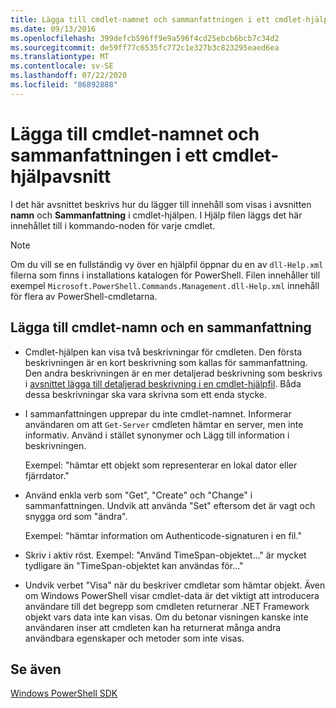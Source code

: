 ```yaml
---
title: Lägga till cmdlet-namnet och sammanfattningen i ett cmdlet-hjälpavsnitt
ms.date: 09/13/2016
ms.openlocfilehash: 399defcb596ff9e9a596f4cd25ebcb6bcb7c34d2
ms.sourcegitcommit: de59ff77c6535fc772c1e327b3c823295eaed6ea
ms.translationtype: MT
ms.contentlocale: sv-SE
ms.lasthandoff: 07/22/2020
ms.locfileid: "86892888"
---
```

# <a name="how-to-add-the-cmdlet-name-and-synopsis-to-a-cmdlet-help-topic"></a>Lägga till cmdlet-namnet och sammanfattningen i ett cmdlet-hjälpavsnitt

I det här avsnittet beskrivs hur du lägger till innehåll som visas i avsnitten **namn** och **Sammanfattning** i cmdlet-hjälpen. I Hjälp filen läggs det här innehållet till i kommando-noden för varje cmdlet.

> [!NOTE]
> Om du vill se en fullständig vy över en hjälpfil öppnar du en av `dll-Help.xml` filerna som finns i installations katalogen för PowerShell. Filen innehåller till exempel `Microsoft.PowerShell.Commands.Management.dll-Help.xml` innehåll för flera av PowerShell-cmdletarna.

## <a name="to-add-the-cmdlet-name-and-a-synopsis"></a>Lägga till cmdlet-namn och en sammanfattning

- Cmdlet-hjälpen kan visa två beskrivningar för cmdleten. Den första beskrivningen är en kort beskrivning som kallas för sammanfattning. Den andra beskrivningen är en mer detaljerad beskrivning som beskrivs i [avsnittet lägga till detaljerad beskrivning i en cmdlet-hjälpfil](./how-to-add-a-cmdlet-description.md).
  Båda dessa beskrivningar ska vara skrivna som ett enda stycke.

- I sammanfattningen upprepar du inte cmdlet-namnet. Informerar användaren om att `Get-Server` cmdleten hämtar en server, men inte informativ. Använd i stället synonymer och Lägg till information i beskrivningen.

  Exempel: "hämtar ett objekt som representerar en lokal dator eller fjärrdator."

- Använd enkla verb som "Get", "Create" och "Change" i sammanfattningen. Undvik att använda "Set" eftersom det är vagt och snygga ord som "ändra".

  Exempel: "hämtar information om Authenticode-signaturen i en fil."

- Skriv i aktiv röst. Exempel: "Använd TimeSpan-objektet..." är mycket tydligare än "TimeSpan-objektet kan användas för..."

- Undvik verbet "Visa" när du beskriver cmdletar som hämtar objekt. Även om Windows PowerShell visar cmdlet-data är det viktigt att introducera användare till det begrepp som cmdleten returnerar .NET Framework objekt vars data inte kan visas. Om du betonar visningen kanske inte användaren inser att cmdleten kan ha returnerat många andra användbara egenskaper och metoder som inte visas.

## <a name="see-also"></a>Se även

[Windows PowerShell SDK](../windows-powershell-reference.md)

